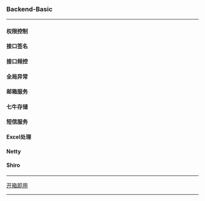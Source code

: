### Backend-Basic
***
#### 权限控制
#### 接口签名
#### 接口频控
#### 全局异常
#### 邮箱服务
#### 七牛存储
#### 短信服务
#### Excel处理
#### Netty
#### Shiro
***
[开箱即用](https://github.com/bugtuituitui/backend-basic)
***